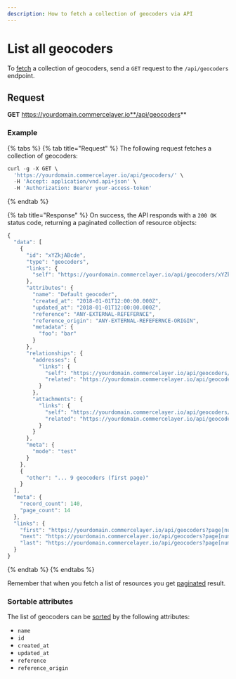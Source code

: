 ```yaml
---
description: How to fetch a collection of geocoders via API
---
```


# List all geocoders

To <a href="https://docs.commercelayer.io/developers/fetching-resources" target="_blank">fetch</a> a collection of geocoders, send a `GET` request to the `/api/geocoders` endpoint.

## Request

**GET** https://yourdomain.commercelayer.io**/api/geocoders**

### **Example**

{% tabs %}
{% tab title="Request" %}
The following request fetches a collection of geocoders:

```javascript
curl -g -X GET \
  'https://yourdomain.commercelayer.io/api/geocoders/' \
  -H 'Accept: application/vnd.api+json' \
  -H 'Authorization: Bearer your-access-token'
```
{% endtab %}

{% tab title="Response" %}
On success, the API responds with a `200 OK` status code, returning a paginated collection of resource objects:

```javascript
{
  "data": [
    {
      "id": "xYZkjABcde",
      "type": "geocoders",
      "links": {
        "self": "https://yourdomain.commercelayer.io/api/geocoders/xYZkjABcde"
      },
      "attributes": {
        "name": "Default geocoder",
        "created_at": "2018-01-01T12:00:00.000Z",
        "updated_at": "2018-01-01T12:00:00.000Z",
        "reference": "ANY-EXTERNAL-REFEFERNCE",
        "reference_origin": "ANY-EXTERNAL-REFEFERNCE-ORIGIN",
        "metadata": {
          "foo": "bar"
        }
      },
      "relationships": {
        "addresses": {
          "links": {
            "self": "https://yourdomain.commercelayer.io/api/geocoders/xYZkjABcde/relationships/addresses",
            "related": "https://yourdomain.commercelayer.io/api/geocoders/xYZkjABcde/addresses"
          }
        },
        "attachments": {
          "links": {
            "self": "https://yourdomain.commercelayer.io/api/geocoders/xYZkjABcde/relationships/attachments",
            "related": "https://yourdomain.commercelayer.io/api/geocoders/xYZkjABcde/attachments"
          }
        }
      },
      "meta": {
        "mode": "test"
      }
    },
    {
      "other": "... 9 geocoders (first page)"
    }
  ],
  "meta": {
    "record_count": 140,
    "page_count": 14
  },
  "links": {
    "first": "https://yourdomain.commercelayer.io/api/geocoders?page[number]=1&page[size]=10",
    "next": "https://yourdomain.commercelayer.io/api/geocoders?page[number]=2&page[size]=10",
    "last": "https://yourdomain.commercelayer.io/api/geocoders?page[number]=14&page[size]=10"
  }
}
```
{% endtab %}
{% endtabs %}

Remember that when you fetch a list of resources you get <a href="https://docs.commercelayer.io/developers/pagination" target="_blank">paginated</a> result.

### Sortable attributes

The list of geocoders can be <a href="https://docs.commercelayer.io/developers/sorting-results" target="_blank">sorted</a> by the following attributes:

* `name`
* `id`
* `created_at`
* `updated_at`
* `reference`
* `reference_origin`

